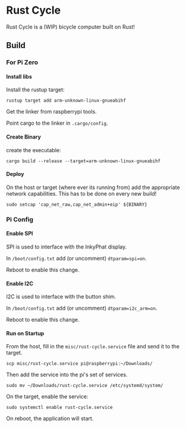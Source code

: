 # Rust Cycle

Rust Cycle is a (WIP) bicycle computer built on Rust!

## Build

### For Pi Zero

#### Install libs

Install the rustup target:

```
rustup target add arm-unknown-linux-gnueabihf
```

Get the linker from raspberrypi tools.

Point cargo to the linker in `.cargo/config`.

#### Create Binary

create the executable:

```
cargo build --release --target=arm-unknown-linux-gnueabihf
```

#### Deploy

On the host or target (where ever its running from) add the appropriate network capabilities.
This has to be done on every new build!

```
sudo setcap 'cap_net_raw,cap_net_admin+eip' ${BINARY}
```

### Pi Config

#### Enable SPI

SPI is used to interface with the InkyPhat display.

In `/boot/config.txt` add (or uncomment) `dtparam=spi=on`.

Reboot to enable this change.

#### Enable I2C

I2C is used to interface with the button shim.

In `/boot/config.txt` add (or uncomment) `dtparam=i2c_arm=on`.

Reboot to enable this change.

#### Run on Startup

From the host, fill in the `misc/rust-cycle.service` file and send it to the target.

```
scp misc/rust-cycle.service pi@raspberrypi:~/Downloads/
```

Then add the service into the pi's set of services.

```
sudo mv ~/Downloads/rust-cycle.service /etc/systemd/system/
```

On the target, enable the service:

```
sudo systemctl enable rust-cycle.service
```

On reboot, the application will start.
